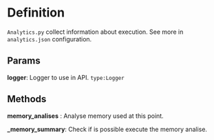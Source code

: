 # Definition

`Analytics.py` collect information about execution. See more in `analytics.json` configuration.

## Params

**logger**: Logger to use in API. `type:Logger`


## Methods

**memory_analises** : Analyse memory used at this point.

**_memory_summary**: Check if is possible execute the memory analise. 